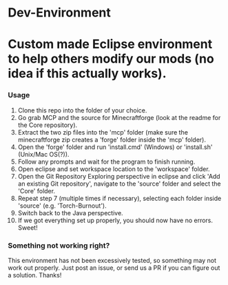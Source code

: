 Dev-Environment
===============
Custom made Eclipse environment to help others modify our mods (no idea if this actually works).
====
### Usage
1. Clone this repo into the folder of your choice.
2. Go grab MCP and the source for Minecraftforge (look at the readme for the Core repository).
3. Extract the two zip files into the 'mcp' folder (make sure the minecraftforge zip creates a 'forge' folder inside the 'mcp' folder).
4. Open the 'forge' folder and run 'install.cmd' (Windows) or 'install.sh' (Unix/Mac OS(?)).
5. Follow any prompts and wait for the program to finish running.
6. Open eclipse and set workspace location to the 'workspace' folder.
7. Open the Git Repository Exploring perspective in eclipse and click 'Add an existing Git repository', navigate to the 'source' folder and select the 'Core' folder.
8. Repeat step 7 (multiple times if necessary), selecting each folder inside 'source' (e.g. 'Torch-Burnout').
9. Switch back to the Java perspective.
10. If we got everything set up properly, you should now have no errors. Sweet!

### Something not working right?
This environment has not been excessively tested, so something may not work out properly.  Just post an issue, or send us a PR if you can figure out a solution.  Thanks!

